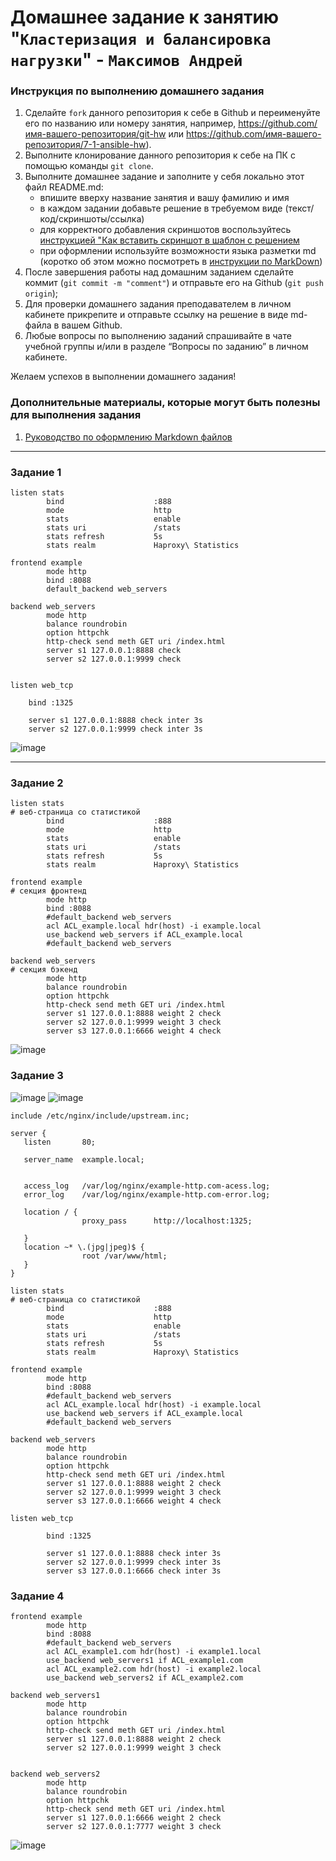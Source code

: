 # Домашнее задание к занятию "`Кластеризация и балансировка нагрузки`" - `Максимов Андрей`


### Инструкция по выполнению домашнего задания

   1. Сделайте `fork` данного репозитория к себе в Github и переименуйте его по названию или номеру занятия, например, https://github.com/имя-вашего-репозитория/git-hw или  https://github.com/имя-вашего-репозитория/7-1-ansible-hw).
   2. Выполните клонирование данного репозитория к себе на ПК с помощью команды `git clone`.
   3. Выполните домашнее задание и заполните у себя локально этот файл README.md:
      - впишите вверху название занятия и вашу фамилию и имя
      - в каждом задании добавьте решение в требуемом виде (текст/код/скриншоты/ссылка)
      - для корректного добавления скриншотов воспользуйтесь [инструкцией "Как вставить скриншот в шаблон с решением](https://github.com/netology-code/sys-pattern-homework/blob/main/screen-instruction.md)
      - при оформлении используйте возможности языка разметки md (коротко об этом можно посмотреть в [инструкции  по MarkDown](https://github.com/netology-code/sys-pattern-homework/blob/main/md-instruction.md))
   4. После завершения работы над домашним заданием сделайте коммит (`git commit -m "comment"`) и отправьте его на Github (`git push origin`);
   5. Для проверки домашнего задания преподавателем в личном кабинете прикрепите и отправьте ссылку на решение в виде md-файла в вашем Github.
   6. Любые вопросы по выполнению заданий спрашивайте в чате учебной группы и/или в разделе “Вопросы по заданию” в личном кабинете.
   
Желаем успехов в выполнении домашнего задания!
   
### Дополнительные материалы, которые могут быть полезны для выполнения задания

1. [Руководство по оформлению Markdown файлов](https://gist.github.com/Jekins/2bf2d0638163f1294637#Code)

---

### Задание 1

```
listen stats 
        bind                    :888
        mode                    http
        stats                   enable
        stats uri               /stats
        stats refresh           5s
        stats realm             Haproxy\ Statistics

frontend example 
        mode http
        bind :8088
        default_backend web_servers

backend web_servers  
        mode http
        balance roundrobin
        option httpchk
        http-check send meth GET uri /index.html
        server s1 127.0.0.1:8888 check
        server s2 127.0.0.1:9999 check


listen web_tcp

	bind :1325

	server s1 127.0.0.1:8888 check inter 3s
	server s2 127.0.0.1:9999 check inter 3s
```


![image](https://github.com/duha2060/HaProxy/assets/80347708/eda07fbd-c016-4639-be2b-b05aa7eb9a6d)

---

### Задание 2
```
listen stats
# веб-страница со статистикой
        bind                    :888
        mode                    http
        stats                   enable
        stats uri               /stats
        stats refresh           5s
        stats realm             Haproxy\ Statistics

frontend example
# секция фронтенд
        mode http
        bind :8088
        #default_backend web_servers
        acl ACL_example.local hdr(host) -i example.local
        use_backend web_servers if ACL_example.local
        #default_backend web_servers

backend web_servers
# секция бэкенд
        mode http
        balance roundrobin
        option httpchk
        http-check send meth GET uri /index.html
        server s1 127.0.0.1:8888 weight 2 check
        server s2 127.0.0.1:9999 weight 3 check
        server s3 127.0.0.1:6666 weight 4 check
```

![image](https://github.com/duha2060/HaProxy/assets/80347708/de19126a-7fc1-4127-ad78-31bc827b1bef)


### Задание 3

![image](https://github.com/duha2060/HaProxy/assets/80347708/59cbc444-637f-4575-ae53-fc06f74f3155)
![image](https://github.com/duha2060/HaProxy/assets/80347708/99f8e2c2-17da-44a9-b91a-318667b6e8c0)
```
include /etc/nginx/include/upstream.inc;

server {
   listen       80;

   server_name  example.local;


   access_log   /var/log/nginx/example-http.com-acess.log;
   error_log    /var/log/nginx/example-http.com-error.log;

   location / {
                proxy_pass      http://localhost:1325;

   }
   location ~* \.(jpg|jpeg)$ {
                root /var/www/html;
   }
}
```
```
listen stats
# веб-страница со статистикой
        bind                    :888
        mode                    http
        stats                   enable
        stats uri               /stats
        stats refresh           5s
        stats realm             Haproxy\ Statistics

frontend example
        mode http
        bind :8088
        #default_backend web_servers
        acl ACL_example.local hdr(host) -i example.local
        use_backend web_servers if ACL_example.local
        #default_backend web_servers

backend web_servers
        mode http
        balance roundrobin
        option httpchk
        http-check send meth GET uri /index.html
        server s1 127.0.0.1:8888 weight 2 check
        server s2 127.0.0.1:9999 weight 3 check
        server s3 127.0.0.1:6666 weight 4 check

listen web_tcp

        bind :1325

        server s1 127.0.0.1:8888 check inter 3s
        server s2 127.0.0.1:9999 check inter 3s
        server s3 127.0.0.1:6666 check inter 3s
```




### Задание 4

```
frontend example
        mode http
        bind :8088
        #default_backend web_servers
        acl ACL_example1.com hdr(host) -i example1.local
        use_backend web_servers1 if ACL_example1.com
        acl ACL_example2.com hdr(host) -i example2.local
        use_backend web_servers2 if ACL_example2.com

backend web_servers1
        mode http
        balance roundrobin
        option httpchk
        http-check send meth GET uri /index.html
        server s1 127.0.0.1:8888 weight 2 check
        server s2 127.0.0.1:9999 weight 3 check


backend web_servers2
        mode http
        balance roundrobin
        option httpchk
        http-check send meth GET uri /index.html
        server s1 127.0.0.1:6666 weight 2 check
        server s2 127.0.0.1:7777 weight 3 check
```

![image](https://github.com/duha2060/HaProxy/assets/80347708/568409a1-5bf5-42d1-a82f-495e3f1e9d74)

